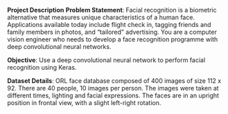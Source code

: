 **Project Description**
**Problem Statement**: Facial recognition is a biometric alternative that measures unique characteristics
of a human face. Applications available today include flight check in, tagging friends and
family members in photos, and “tailored” advertising. You are a computer vision engineer who
needs to develop a face recognition programme with deep convolutional neural networks.

**Objective**: Use a deep convolutional neural network to perform facial recognition using Keras.

**Dataset Details**: ORL face database composed of 400 images of size 112 x 92. There are 40 people,
10 images per person. The images were taken at different times, lighting and facial expressions.
The faces are in an upright position in frontal view, with a slight left-right rotation.
